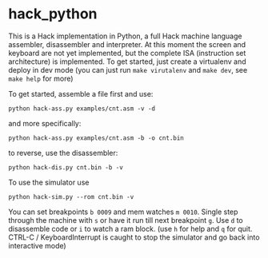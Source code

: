 # hack_python
This is a Hack implementation in Python, a full Hack machine language assembler, disassembler and interpreter. At this moment the screen and keyboard are not yet implemented, but the complete ISA (instruction set architecture) is implemented. To get started, just create a virtualenv and deploy in dev mode (you can just run `make virutalenv` and `make dev`, see `make help` for more)

To get started, assemble a file first and use:

`python hack-ass.py examples/cnt.asm -v -d`

and more specifically:

`python hack-ass.py examples/cnt.asm -b -o cnt.bin`

to reverse, use the disassembler:

`python hack-dis.py cnt.bin -b -v`

To use the simulator use

`python hack-sim.py --rom cnt.bin -v`

You can set breakpoints `b 0009` and mem watches `m 0010`. Single step through the machine with `s` or have it run till next breakpoint `g`. Use `d` to disassemble code or `i` to watch a ram block. (use `h` for help and `q` for quit. CTRL-C / KeyboardInterrupt is caught to stop the simulator and go back into interactive mode)

